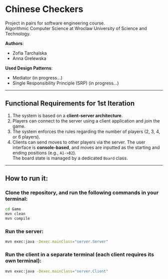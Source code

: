 # Chinese Checkers
Project in pairs for software engineering course.  
Algorithmic Computer Science at Wroclaw University of Science and Technology.  

**Authors**:  
- Zofia Tarchalska  
- Anna Grelewska  

**Used Design Patterns**:  
- Mediator (in progress...)
- Single Responsibility Principle (SRP) (in progress...)
---
## Functional Requirements for 1st Iteration
1. The system is based on a **client-server architecture**.
2. Players can connect to the server using a client application and join the game.
3. The system enforces the rules regarding the number of players (2, 3, 4, or 6 players).
4. Clients can send moves to other players via the server. The user interface is **console-based**, and moves are inputted as the starting and ending positions (e.g., `A1->B2`).  
   The board state is managed by a dedicated `Board` class.
---
## How to run it:
### Clone the repository, and run the following commands in your terminal:
```bash
cd Game
mvn clean
mvn compile
```
### Run the server:
```bash
mvn exec:java -Dexec.mainClass="server.Server"
```
### Run the client in a separate terminal (each client requires its own terminal):
```bash
mvn exec:java -Dexec.mainClass="server.Client"
```